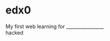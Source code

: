 # edx0

<!Doctype html>
<html>
<head>
<title>
The Web of thing
</title>
</head>
<body>
My first web learning for ________________</br>hacked
</body>
</html>

